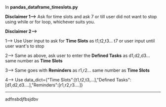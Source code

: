In **pandas_dataframe_timeslots.py**

**Disclaimer 1-->** Ask for time slots and ask 7 or till user 
did not want to stop using while or for loop, whichever suits you.

**Disclaimer 2-->** 

1--> Use User input to ask for **Time Slots** as t1,t2,t3... t7 or user input until user want's to stop

2--> Same as above, ask user to enter the **Defined Tasks** as d1,d2,d3... same number as **Time Slots**

3--> Same goes with **Reminders** as r1,r2... same number as **Time Slots**

4--> Use data_dict={"Time Slots":[t1,t2,t3,...],"Defined Tasks":[d1,d2,d3....],"Reminders":[r1,r2,r3....]}


------------------------------------------------------------------------------------------------------------------------------------------------------------------



adfnsbdjfbsjdbv
